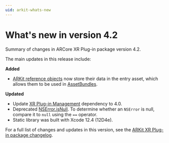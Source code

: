 ```yaml
---
uid: arkit-whats-new
---
```

# What's new in version 4.2

Summary of changes in ARCore XR Plug-in package version 4.2.

The main updates in this release include:

**Added**

- [ARKit reference objects](xref:UnityEngine.XR.ARKit.ARKitReferenceObjectEntry) now store their data in the entry asset, which allows them to be used in [AssetBundles](xref:UnityEngine.AssetBundle).

**Updated**

- Update [XR Plug-in Management](https://docs.unity3d.com/Packages/com.unity.xr.management@4.0) dependency to 4.0.
- Deprecated [NSError.isNull](xref:UnityEngine.XR.ARKit.NSError.isNull). To determine whether an `NSError` is null, compare it to `null` using the `==` operator.
- Static library was built with Xcode 12.4 (12D4e).

For a full list of changes and updates in this version, see the [ARKit XR Plug-in package changelog](xref:arkit-changelog).
